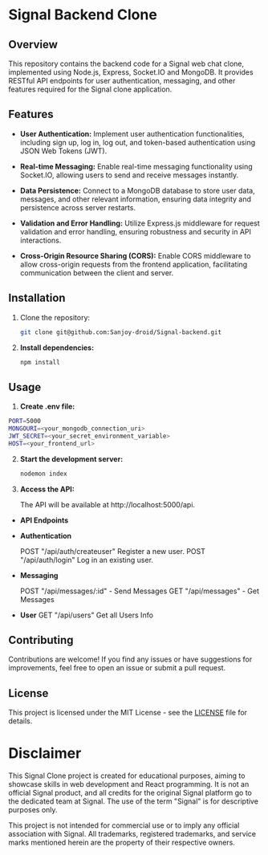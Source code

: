 # Signal Backend Clone

## Overview

This repository contains the backend code for a Signal web chat clone, implemented using Node.js, Express, Socket.IO and MongoDB. It provides RESTful API endpoints for user authentication, messaging, and other features required for the Signal clone application.

## Features

- **User Authentication:** Implement user authentication functionalities, including sign up, log in, log out, and token-based authentication using JSON Web Tokens (JWT).

- **Real-time Messaging:** Enable real-time messaging functionality using Socket.IO, allowing users to send and receive messages instantly.

- **Data Persistence:** Connect to a MongoDB database to store user data, messages, and other relevant information, ensuring data integrity and persistence across server restarts.

- **Validation and Error Handling:** Utilize Express.js middleware for request validation and error handling, ensuring robustness and security in API interactions.

- **Cross-Origin Resource Sharing (CORS):** Enable CORS middleware to allow cross-origin requests from the frontend application, facilitating communication between the client and server.

## Installation

1. Clone the repository:

   ```bash
   git clone git@github.com:Sanjoy-droid/Signal-backend.git

   ```

2. **Install dependencies:**

   ```bash
   npm install
   ```

## Usage

1. **Create .env file:**

```bash
PORT=5000
MONGOURI=<your_mongodb_connection_uri>
JWT_SECRET=<your_secret_environment_variable>
HOST=<your_frontend_url>

```

2. **Start the development server:**

   ```bash
   nodemon index
   ```

3. **Access the API:**

   The API will be available at http://localhost:5000/api.

- **API Endpoints**

- **Authentication**

  POST "/api/auth/createuser" Register a new user.
  POST "/api/auth/login" Log in an existing user.

- **Messaging**

  POST "/api/messages/:id" - Send Messages
  GET "/api/messages" - Get Messages

- **User**
  GET "/api/users" Get all Users Info

## Contributing

Contributions are welcome! If you find any issues or have suggestions for improvements, feel free to open an issue or submit a pull request.

## License

This project is licensed under the MIT License - see the [LICENSE](LICENSE) file for details.

# Disclaimer

This Signal Clone project is created for educational purposes, aiming to showcase skills in web development and React programming. It is not an official Signal product, and all credits for the original Signal platform go to the dedicated team at Signal. The use of the term "Signal" is for descriptive purposes only.

This project is not intended for commercial use or to imply any official association with Signal. All trademarks, registered trademarks, and service marks mentioned herein are the property of their respective owners.
